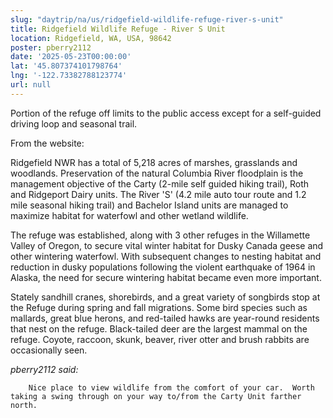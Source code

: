 ```yaml
---
slug: "daytrip/na/us/ridgefield-wildlife-refuge-river-s-unit"
title: Ridgefield Wildlife Refuge - River S Unit
location: Ridgefield, WA, USA, 98642
poster: pberry2112
date: '2025-05-23T00:00:00'
lat: '45.807374101798764'
lng: '-122.73382788123774'
url: null
---
```


Portion of the refuge off limits to the public access except for a self-guided driving loop and seasonal trail.  

From the website:

Ridgefield NWR has a total of 5,218 acres of marshes, grasslands and woodlands. Preservation of the natural Columbia River floodplain is the management objective of the Carty (2-mile self guided hiking trail), Roth and Ridgeport Dairy units. The River 'S' (4.2 mile auto tour route and 1.2 mile seasonal hiking trail) and Bachelor Island units are managed to maximize habitat for waterfowl and other wetland wildlife. 

The refuge was established, along with 3 other refuges in the Willamette Valley of Oregon, to secure vital winter habitat for Dusky Canada geese and other wintering waterfowl. With subsequent changes to nesting habitat and reduction in dusky populations following the violent earthquake of 1964 in Alaska, the need for secure wintering habitat became even more important.

Stately sandhill cranes, shorebirds, and a great variety of songbirds stop at the Refuge during spring and fall migrations. Some bird species such as mallards, great blue herons, and red-tailed hawks are year-round residents that nest on the refuge. Black-tailed deer are the largest mammal on the refuge. Coyote, raccoon, skunk, beaver, river otter and brush rabbits are occasionally seen. 

<em>pberry2112 said:</em>

        Nice place to view wildlife from the comfort of your car.  Worth taking a swing through on your way to/from the Carty Unit farther north.
